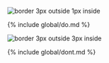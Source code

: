 ![border 3px outside 1px inside](../images/icons/icon-shape-do.svg)

{% include global/do.md %}

![border 3px outside 3px inside](../images/icons/icon-shape-dont-2.svg)

{% include global/dont.md %}
